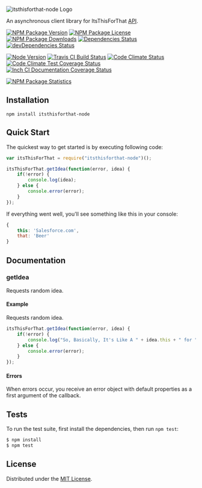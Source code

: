 ![itsthisforthat-node Logo][logo]

An asynchronous client library for ItsThisForThat [API](http://itsthisforthat.com/api.php/).

[![NPM Package Version][npm-package-version-badge]][npm-package-url]
[![NPM Package License][npm-package-license-badge]][npm-package-license-url]
[![NPM Package Downloads][npm-package-downloads-badge]][npm-package-url]
[![Dependencies Status][dependencies-status-badge]][dependencies-status-page-url]
[![devDependencies Status][devDependencies-status-badge]][devDependencies-status-page-url]

[![Node Version][node-version-badge]][node-downloads-page-url]
[![Travis CI Build Status][travis-ci-build-status-badge]][travis-ci-build-status-page-url]
[![Code Climate Status][code-climate-status-badge]][code-climate-status-page-url]
[![Code Climate Test Coverage Status][code-climate-test-coverage-status-badge]][code-climate-test-coverage-status-page-url]
[![Inch CI Documentation Coverage Status][inch-ci-documentation-coverage-status-badge]][inch-ci-documentation-coverage-status-page-url]

[![NPM Package Statistics][npm-package-statistics-badge]][npm-package-url]

## Installation

`npm install itsthisforthat-node`

## Quick Start

The quickest way to get started is by executing following code:

```javascript
var itsThisForThat = require("itsthisforthat-node")();

itsThisForThat.getIdea(function(error, idea) {
    if(!error) {
        console.log(idea);
    } else {
        console.error(error);
    }
});
```

If everything went well, you'll see something like this in your console:

```javascript
{
    this: 'Salesforce.com',
    that: 'Beer'
}
```

## Documentation

### getIdea

Requests random idea.

#### Example

Requests random idea.

```javascript
itsThisForThat.getIdea(function(error, idea) {
    if(!error) {
        console.log("So, Basically, It's Like A " + idea.this + " for " + idea.that);
    } else {
        console.error(error);
    }
});
```

#### Errors

When errors occur, you receive an error object with default properties as a first argument of the callback.

## Tests

To run the test suite, first install the dependencies, then run `npm test`:

```bash
$ npm install
$ npm test
```

## License

Distributed under the [MIT License](LICENSE).

[logo]: https://cldup.com/ioNRCvqF8P.png

[npm-package-url]: https://npmjs.org/package/itsthisforthat-node

[npm-package-version-badge]: https://img.shields.io/npm/v/itsthisforthat-node.svg?style=flat-square

[npm-package-license-badge]: https://img.shields.io/npm/l/itsthisforthat-node.svg?style=flat-square
[npm-package-license-url]: http://opensource.org/licenses/MIT

[npm-package-downloads-badge]: https://img.shields.io/npm/dm/itsthisforthat-node.svg?style=flat-square

[dependencies-status-badge]: https://david-dm.org/AnatoliyGatt/itsthisforthat-node.svg?style=flat-square
[dependencies-status-page-url]: https://david-dm.org/AnatoliyGatt/itsthisforthat-node#info=dependencies

[devDependencies-status-badge]: https://david-dm.org/AnatoliyGatt/itsthisforthat-node/dev-status.svg?style=flat-square
[devDependencies-status-page-url]: https://david-dm.org/AnatoliyGatt/itsthisforthat-node#info=devDependencies

[node-version-badge]: https://img.shields.io/node/v/itsthisforthat-node.svg?style=flat-square
[node-downloads-page-url]: https://nodejs.org/en/download/

[travis-ci-build-status-badge]: https://img.shields.io/travis/AnatoliyGatt/itsthisforthat-node.svg?style=flat-square
[travis-ci-build-status-page-url]: https://travis-ci.org/AnatoliyGatt/itsthisforthat-node

[code-climate-status-badge]: https://img.shields.io/codeclimate/github/AnatoliyGatt/itsthisforthat-node.svg?style=flat-square
[code-climate-status-page-url]: https://codeclimate.com/github/AnatoliyGatt/itsthisforthat-node

[code-climate-test-coverage-status-badge]: https://img.shields.io/codeclimate/coverage/github/AnatoliyGatt/itsthisforthat-node.svg?style=flat-square
[code-climate-test-coverage-status-page-url]: https://codeclimate.com/github/AnatoliyGatt/itsthisforthat-node/coverage

[inch-ci-documentation-coverage-status-badge]: https://inch-ci.org/github/AnatoliyGatt/itsthisforthat-node.svg?style=flat-square
[inch-ci-documentation-coverage-status-page-url]: https://inch-ci.org/github/AnatoliyGatt/itsthisforthat-node

[npm-package-statistics-badge]: https://nodei.co/npm/itsthisforthat-node.png?downloads=true&downloadRank=true&stars=true